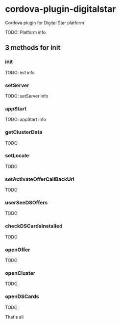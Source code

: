 # cordova-plugin-digitalstar
Cordova plugin for Digital Star platform

TODO: Platform info

## 3 methods for init

### init
TODO: init info
### setServer
TODO: setServer info
### appStart
TODO: appStart info
### getClusterData
TODO
### setLocale
TODO
### setActivateOfferCallBackUrl
TODO
### userSeeDSOffers
TODO
### checkDSCardsInstalled
TODO
### openOffer
TODO
### openCluster
TODO
### openDSCards
TODO

That's all
